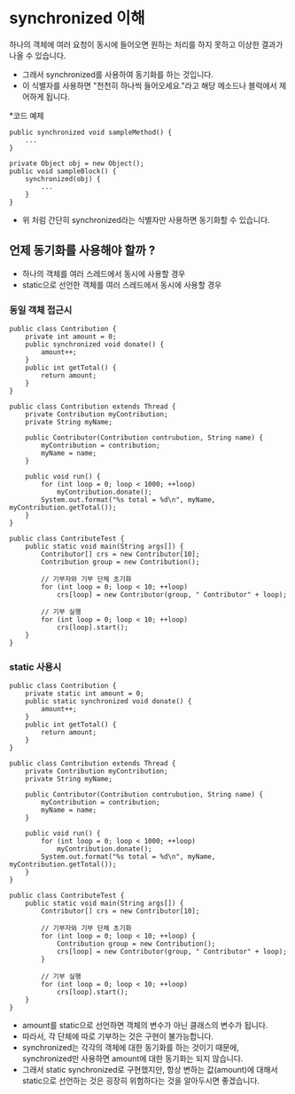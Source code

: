 # synchronized 이해
하나의 객체에 여러 요청이 동시에 들어오면 원하는 처리를 하지 못하고 이상한 결과가 나올 수 있습니다.
* 그래서 synchronized를 사용하여 동기화를 하는 것입니다.
* 이 식별자를 사용하면 "천천히 하나씩 들어오세요."라고 해당 메소드나 블럭에서 제어하게 됩니다.

*코드 예제
```
public synchronized void sampleMethod() {
    ...
}

private Object obj = new Object();
public void sampleBlock() {
    synchronized(obj) {
        ...
    }
}
```
* 위 처럼 간단히 synchronized라는 식별자만 사용하면 동기화할 수 있습니다.

## 언제 동기화를 사용해야 할까 ?
* 하나의 객체를 여러 스레드에서 동시에 사용할 경우
* static으로 선언한 객체를 여러 스레드에서 동시에 사용할 경우

### 동일 객체 접근시
```
public class Contribution {
    private int amount = 0;
    public synchronized void donate() {
        amount++;
    }
    public int getTotal() {
        return amount;
    }
}
```
```
public class Contribution extends Thread {
    private Contribution myContribution;
    private String myName;
    
    public Contributor(Contribution contrubution, String name) {
        myContribution = contribution;
        myName = name;
    }
    
    public void run() {
        for (int loop = 0; loop < 1000; ++loop)
            myContribution.donate();
        System.out.format("%s total = %d\n", myName, myContribution.getTotal());
    }
}
```
```
public class ContributeTest {
    public static void main(String args[]) {
        Contributor[] crs = new Contributor[10];
        Contribution group = new Contribution();
        
        // 기부자와 기부 단체 초기화
        for (int loop = 0; loop < 10; ++loop)
            crs[loop] = new Contributor(group, " Contributor" + loop);
        
        // 기부 실행
        for (int loop = 0; loop < 10; ++loop)
            crs[loop].start();
    }
}
```

### static 사용시
```
public class Contribution {
    private static int amount = 0;
    public static synchronized void donate() {
        amount++;
    }
    public int getTotal() {
        return amount;
    }
}
```
```
public class Contribution extends Thread {
    private Contribution myContribution;
    private String myName;
    
    public Contributor(Contribution contrubution, String name) {
        myContribution = contribution;
        myName = name;
    }
    
    public void run() {
        for (int loop = 0; loop < 1000; ++loop)
            myContribution.donate();
        System.out.format("%s total = %d\n", myName, myContribution.getTotal());
    }
}
```
```
public class ContributeTest {
    public static void main(String args[]) {
        Contributor[] crs = new Contributor[10];
        
        // 기부자와 기부 단체 초기화
        for (int loop = 0; loop < 10; ++loop) {
            Contribution group = new Contribution();
            crs[loop] = new Contributor(group, " Contributor" + loop);
        }
        
        // 기부 실행
        for (int loop = 0; loop < 10; ++loop)
            crs[loop].start();
    }
}
```
* amount를 static으로 선언하면 객체의 변수가 아닌 클래스의 변수가 됩니다.
* 따라서, 각 단체에 따로 기부하는 것은 구현이 불가능합니다.
* synchronized는 각각의 객체에 대한 동기화를 하는 것이기 때문에, synchronized만 사용하면 amount에 대한 동기화는 되지 않습니다.
* 그래서 static synchronized로 구현했지만, 항상 변하는 값(amount)에 대해서 static으로 선언하는 것은 굉장히 위험하다는 것을 알아두시면 좋겠습니다.